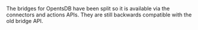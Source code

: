 The bridges for OpentsDB have been split so it is available via the connectors and actions APIs. They are still backwards compatible with the old bridge API.
